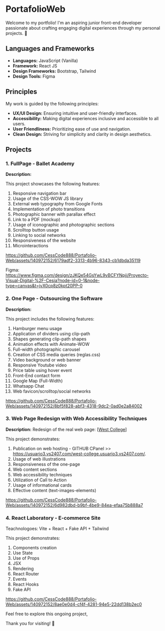 # PortafolioWeb

Welcome to my portfolio! I'm an aspiring junior front-end developer passionate about crafting engaging digital experiences through my personal projects. 🚀

## Languages and Frameworks

- **Languages:** JavaScript (Vanilla)
- **Framework:** React JS
- **Design Frameworks:** Bootstrap, Tailwind
- **Design Tools:** Figma

## Principles

My work is guided by the following principles:

- **UX/UI Design:** Ensuring intuitive and user-friendly interfaces.
- **Accessibility:** Making digital experiences inclusive and accessible to all users.
- **User Friendliness:** Prioritizing ease of use and navigation.
- **Clean Design:** Striving for simplicity and clarity in design aesthetics.


## Projects

### 1. FullPage - Ballet Academy

**Description:** 


This project showcases the following features:

1. Responsive navigation bar
2. Usage of the CSS-WOW JS library
3. External web typography from Google Fonts
4. Implementation of photo transitions
5. Photographic banner with parallax effect
6. Link to a PDF (mockup)
7. Usage of iconographic and photographic sections
8. Scrolltop button usage
9. Linking to social networks
10. Responsiveness of the website
12. Microinteractions

https://github.com/CessCode888/Portafolio-Web/assets/140972152/6179adf2-3313-4b96-8343-cb1dbda35119

Figma: https://www.figma.com/design/zJKQe54GsYwL9vBCFYNpji/Proyecto-Visual-Digital-%2F-Cesia?node-id=0-1&node-type=canvas&t=jvX0cp8z0kpt20PP-0

### 2. One Page - Outsourcing the Software

**Description:**

This project includes the following features:

1. Hamburger menu usage
2. Application of dividers using clip-path
3. Shapes generating clip-path shapes
4. Animation effects with Animate-WOW
5. Full-width photographic carousel
6. Creation of CSS media queries (reglas.css)
7. Video background or web banner
8. Responsive Youtube video
9. Price table using hover event
10. Front-End contact form
11. Google Map (Full-Width)
12. Whatsapp Chat
13. Web favicon/scrolltop/social networks

https://github.com/CessCode888/Portafolio-Web/assets/140972152/8bf5f828-abf3-4318-9dc2-0ad0e2a84002

### 3. Web Page Redesign with Web Accessibility Techniques

**Description:** Redesign of the real web page: [[West College](http://www.west-college.net/)]

This project demonstrates:

1. Publication on web hosting - GITHUB CPanel >> https://usuario3.vs2407.com/west-college.usuario3.vs2407.com/. 
2. Usage of web illustrations
3. Responsiveness of the one-page
4. Web content sections
5. Web accessibility techniques
6. Utilization of Call to Action
7. Usage of informational cards
8. Effective content (text-images-elements)

https://github.com/CessCode888/Portafolio-Web/assets/140972152/6d982dbd-b9bf-4be9-84ea-efaa75b888a7

### 4. React Laboratory - E-commerce Site

Teachnologoes: Vite + React + Fake API + Tailwind

This project demonstrates:

1. Components creation
2. Use State
3. Use of Props
4. JSX
5. Rendering
6. React Router
7. Events
8. React Hooks
9. Fake API

https://github.com/CessCode888/Portafolio-Web/assets/140972152/8ae0e0d4-cf4f-4281-94e5-22dd138b2ec0

Feel free to explore this ongoing project, 

Thank you for visiting! 🚀
